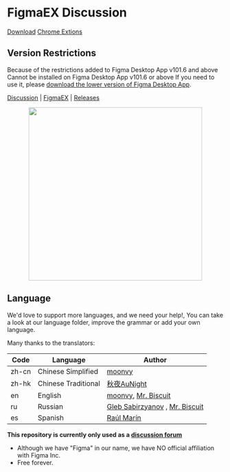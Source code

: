 


# FigmaEX  Discussion

 [Download](https://github.com/Moonvy/figmaEX/releases)
 [Chrome Extions](https://chromewebstore.google.com/detail/figmaex/dimbmiiiefochhhipipkphcfjckchhjd)
 
## Version Restrictions
Because of the restrictions added to Figma Desktop App v101.6 and above
Cannot be installed on Figma Desktop App v101.6 or above 
If you need to use it, please [download the lower version of Figma Desktop App](https://github.com/Moonvy/figmaEX/blob/master/figma-desktop-help.md).


 [Discussion](https://github.com/staff-moonvy/figmaEX/discussions) | [FigmaEX](https://moonvy.com/figmaEX/) | [Releases](https://github.com/Moonvy/figmaEX/releases)

<p align="center">
  <img src="https://github.com/staff-moonvy/figmaEX/raw/master/cover.png" width="404"></img>
</p>



## Language
We'd love to support more languages, and we need your help!, You can take a look at our language folder, improve the grammar or add your own language.

Many thanks to the  translators:

Code|Language|Author
---|---|---
zh-cn| Chinese Simplified| [moonvy](https://twitter.com/MoonvyDesign)
zh-hk| Chinese Traditional| [秋夜AuNight](http://www.aunight.pw)
en| English| [moonvy](https://twitter.com/MoonvyDesign),  [Mr. Biscuit](https://twitter.com/SShuaiqi) 
ru| Russian| [Gleb Sabirzyanov](https://twitter.com/zyumbik) ,  [Mr. Biscuit](https://twitter.com/SShuaiqi) 
es| Spanish| [Raúl Marín](https://www.youtube.com/channel/UCk5x2DjtQq46lwbA4xBicfQ)
 
**This repository is currently only used as a  [discussion forum](https://github.com/staff-moonvy/figmaEX/discussions)** 

- Although we have "Figma" in our name, we have NO official affiliation with Figma Inc.
- Free forever.
